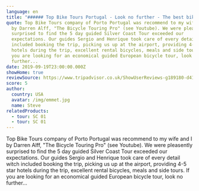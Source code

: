 ```yaml
---
language: en
title: "###### Top Bike Tours Portugal - Look no further - The best bike tour company"
quote: Top Bike Tours company of Porto Portugal was recommend to my wife and I
  by Darren Alff, "The Bicycle Touring Pro" (see Youtube). We were pleasently
  surprised to find the 5 day guided Silver Coast Tour exceeded our
  expectations. Our guides Sergio and Henrique took care of every detail witch
  included booking the trip, picking us up at the airport, providing 4-5 star
  hotels during the trip, excellent rental bicycles, meals and side tours. If
  you are looking for an economical guided European bicycle tour, look no
  further...
date: 2019-09-19T23:00:00.000Z
showHome: true
reviewSource: https://www.tripadvisor.co.uk/ShowUserReviews-g189180-d4105907-r713098138-Top_Bike_tours_Portugal-Porto_Porto_District_Northern_Portugal.html
score: 5
author:
  country: USA
  avatar: /img/emmet.jpg
  name: Steve
relatedProducts:
  - tour: SC 01
  - tour: SC 01
---
```

Top Bike Tours company of Porto Portugal was recommend to my wife and I by Darren Alff, "The Bicycle Touring Pro" (see Youtube). We were pleasently surprised to find the 5 day guided Silver Coast Tour exceeded our expectations. Our guides Sergio and Henrique took care of every detail witch included booking the trip, picking us up at the airport, providing 4-5 star hotels during the trip, excellent rental bicycles, meals and side tours. If you are looking for an economical guided European bicycle tour, look no further...